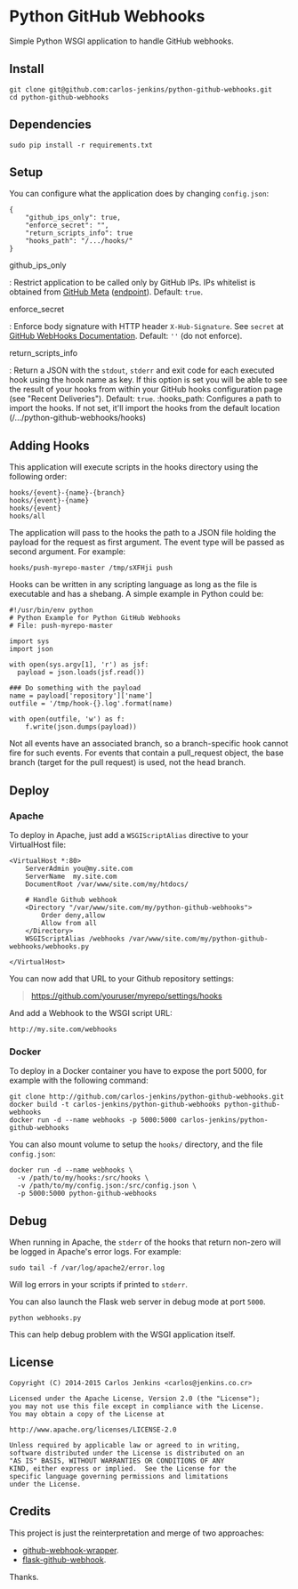 Python GitHub Webhooks
======================

Simple Python WSGI application to handle GitHub webhooks.

Install
-------

    git clone git@github.com:carlos-jenkins/python-github-webhooks.git
    cd python-github-webhooks

Dependencies
------------

    sudo pip install -r requirements.txt

Setup
-----

You can configure what the application does by changing `config.json`:

    {
        "github_ips_only": true,
        "enforce_secret": "",
        "return_scripts_info": true
        "hooks_path": "/.../hooks/"
    }

github\_ips\_only

:   Restrict application to be called only by GitHub IPs. IPs whitelist
    is obtained from [GitHub
    Meta](https://developer.github.com/v3/meta/)
    ([endpoint](https://api.github.com/meta)). Default: `true`.

enforce\_secret

:   Enforce body signature with HTTP header `X-Hub-Signature`. See
    `secret` at [GitHub WebHooks
    Documentation](https://developer.github.com/v3/repos/hooks/).
    Default: `''` (do not enforce).

return\_scripts\_info

:   Return a JSON with the `stdout`, `stderr` and exit code for each
    executed hook using the hook name as key. If this option is set you
    will be able to see the result of your hooks from within your GitHub
    hooks configuration page (see \"Recent Deliveries\"). Default:
    `true`. :hooks\_path: Configures a path to import the hooks. If not
    set, it\'ll import the hooks from the default location
    (/\.../python-github-webhooks/hooks)

Adding Hooks
------------

This application will execute scripts in the hooks directory using the
following order:

    hooks/{event}-{name}-{branch}
    hooks/{event}-{name}
    hooks/{event}
    hooks/all

The application will pass to the hooks the path to a JSON file holding
the payload for the request as first argument. The event type will be
passed as second argument. For example:

    hooks/push-myrepo-master /tmp/sXFHji push

Hooks can be written in any scripting language as long as the file is
executable and has a shebang. A simple example in Python could be:

    #!/usr/bin/env python
    # Python Example for Python GitHub Webhooks
    # File: push-myrepo-master

    import sys
    import json

    with open(sys.argv[1], 'r') as jsf:
      payload = json.loads(jsf.read())

    ### Do something with the payload
    name = payload['repository']['name']
    outfile = '/tmp/hook-{}.log'.format(name)

    with open(outfile, 'w') as f:
        f.write(json.dumps(payload))

Not all events have an associated branch, so a branch-specific hook
cannot fire for such events. For events that contain a pull\_request
object, the base branch (target for the pull request) is used, not the
head branch.

Deploy
------

### Apache

To deploy in Apache, just add a `WSGIScriptAlias` directive to your
VirtualHost file:

    <VirtualHost *:80>
        ServerAdmin you@my.site.com
        ServerName  my.site.com
        DocumentRoot /var/www/site.com/my/htdocs/

        # Handle Github webhook
        <Directory "/var/www/site.com/my/python-github-webhooks">
            Order deny,allow
            Allow from all
        </Directory>
        WSGIScriptAlias /webhooks /var/www/site.com/my/python-github-webhooks/webhooks.py

    </VirtualHost>

You can now add that URL to your Github repository settings:

> <https://github.com/youruser/myrepo/settings/hooks>

And add a Webhook to the WSGI script URL:

    http://my.site.com/webhooks

### Docker

To deploy in a Docker container you have to expose the port 5000, for
example with the following command:

    git clone http://github.com/carlos-jenkins/python-github-webhooks.git
    docker build -t carlos-jenkins/python-github-webhooks python-github-webhooks
    docker run -d --name webhooks -p 5000:5000 carlos-jenkins/python-github-webhooks

You can also mount volume to setup the `hooks/` directory, and the file
`config.json`:

    docker run -d --name webhooks \
      -v /path/to/my/hooks:/src/hooks \
      -v /path/to/my/config.json:/src/config.json \
      -p 5000:5000 python-github-webhooks

Debug
-----

When running in Apache, the `stderr` of the hooks that return non-zero
will be logged in Apache\'s error logs. For example:

    sudo tail -f /var/log/apache2/error.log

Will log errors in your scripts if printed to `stderr`.

You can also launch the Flask web server in debug mode at port `5000`.

    python webhooks.py

This can help debug problem with the WSGI application itself.

License
-------

    Copyright (C) 2014-2015 Carlos Jenkins <carlos@jenkins.co.cr>

    Licensed under the Apache License, Version 2.0 (the "License");
    you may not use this file except in compliance with the License.
    You may obtain a copy of the License at

    http://www.apache.org/licenses/LICENSE-2.0

    Unless required by applicable law or agreed to in writing,
    software distributed under the License is distributed on an
    "AS IS" BASIS, WITHOUT WARRANTIES OR CONDITIONS OF ANY
    KIND, either express or implied.  See the License for the
    specific language governing permissions and limitations
    under the License.

Credits
-------

This project is just the reinterpretation and merge of two approaches:

-   [github-webhook-wrapper](https://github.com/datafolklabs/github-webhook-wrapper).
-   [flask-github-webhook](https://github.com/razius/flask-github-webhook).

Thanks.
